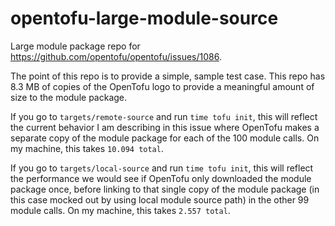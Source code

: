 # opentofu-large-module-source

Large module package repo for https://github.com/opentofu/opentofu/issues/1086.

The point of this repo is to provide a simple, sample test case. This repo has
8.3 MB of copies of the OpenTofu logo to provide a meaningful amount of size to
the module package.

If you go to `targets/remote-source` and run `time tofu init`, this will reflect
the current behavior I am describing in this issue where OpenTofu makes a
separate copy of the module package for each of the 100 module calls. On my
machine, this takes `10.094 total`.

If you go to `targets/local-source` and run `time tofu init`, this will reflect
the performance we would see if OpenTofu only downloaded the module package
once, before linking to that single copy of the module package (in this case
mocked out by using local module source path) in the other 99 module calls. On
my machine, this takes `2.557 total`.
